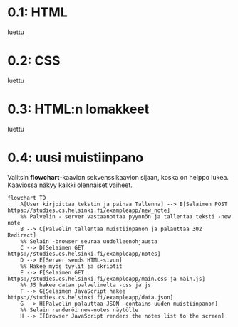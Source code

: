 # 0.1: HTML
luettu

# 0.2: CSS
luettu

# 0.3: HTML:n lomakkeet
luettu

# 0.4: uusi muistiinpano

Valitsin **flowchart**-kaavion sekvenssikaavion sijaan, koska on helppo lukea. Kaaviossa näkyy kaikki olennaiset vaiheet.

```mermaid
flowchart TD
    A[User kirjoittaa tekstin ja painaa Tallenna] --> B[Selaimen POST https://studies.cs.helsinki.fi/exampleapp/new_note]
    %% Palvelin - server vastaanottaa pyynnön ja tallentaa teksti -new note
    B --> C[Palvelin tallentaa muistiinpanon ja palauttaa 302 Redirect]
    %% Selain -browser seuraa uudelleenohjausta
    C --> D[Selaimen GET https://studies.cs.helsinki.fi/exampleapp/notes]
    D --> E[Server sends HTML-sivun]
    %% Hakee myös tyylit ja skriptit
    E --> F[Selaimen GET https://studies.cs.helsinki.fi/exampleapp/main.css ja main.js]
    %% JS hakee datan palvelimelta -css ja js
    F --> G[Selaimen JavaScript hakee https://studies.cs.helsinki.fi/exampleapp/data.json]
    G --> H[Palvelin palauttaa JSON -contains uuden muistiinpanon]
    %% Selain renderöi new-notes näytölle
    H --> I[Browser JavaScript renders the notes list to the screen]
```